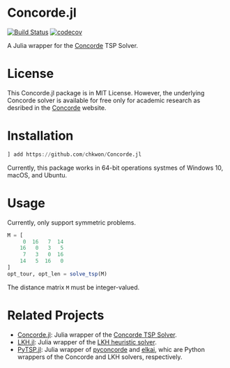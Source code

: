 # Concorde.jl


[![Build Status](https://github.com/chkwon/Concorde.jl/workflows/CI/badge.svg?branch=master)](https://github.com/chkwon/Concorde.jl/actions?query=workflow%3ACI)
[![codecov](https://codecov.io/gh/chkwon/Concorde.jl/branch/master/graph/badge.svg)](https://codecov.io/gh/chkwon/Concorde.jl)


A Julia wrapper for the [Concorde](http://www.math.uwaterloo.ca/tsp/concorde.html) TSP Solver.

# License

This Concorde.jl package is in MIT License. However, the underlying Concorde solver is available for free only for academic research as desribed in the [Concorde](http://www.math.uwaterloo.ca/tsp/concorde.html) website.

# Installation

```julia
] add https://github.com/chkwon/Concorde.jl
```

Currently, this package works in 64-bit operations systmes of Windows 10, macOS, and Ubuntu. 

# Usage

Currently, only support symmetric problems. 

```julia
M = [
     0  16   7  14
    16   0   3   5
     7   3   0  16
    14   5  16   0 
]
opt_tour, opt_len = solve_tsp(M)
```

The distance matrix `M` must be integer-valued.

# Related Projects

- [Concorde.jl](https://github.com/chkwon/Concorde.jl): Julia wrapper of the [Concorde TSP Solver](http://www.math.uwaterloo.ca/tsp/concorde/index.html).
- [LKH.jl](https://github.com/chkwon/LKH.jl): Julia wrapper of the [LKH heuristic solver](http://webhotel4.ruc.dk/~keld/research/LKH/).
- [PyTSP.jl](https://github.com/chkwon/PyTSP.jl): Julia wrapper of [pyconcorde](https://github.com/jvkersch/pyconcorde) and [elkai](https://github.com/filipArena/elkai), whic are Python wrappers of the Concorde and LKH solvers, respectively.



